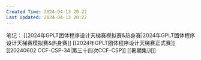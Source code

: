 ```yaml
---
Created Time: 2024-04-13 20:22
Last Updated: 2024-04-13 20:22
---
```

笔记：
[[2024年GPLT团体程序设计天梯赛模拟赛&热身赛|2024年GPLT团体程序设计天梯赛模拟赛&热身赛]]
[[2024年GPLT团体程序设计天梯赛正式赛]]
[[20240602 CCF-CSP-34|第三十四次CCF-CSP]]
[[暑期集训]]
